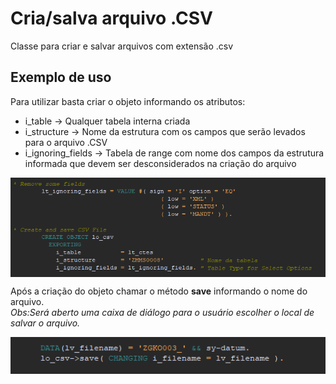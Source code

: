 # Cria/salva arquivo .CSV
 Classe para criar e salvar arquivos com extensão .csv
 
## Exemplo de uso

Para utilizar basta criar o objeto informando os atributos:
- i_table -> Qualquer tabela interna criada
- i_structure -> Nome da estrutura com os campos que serão levados para o arquivo .CSV
- i_ignoring_fields -> Tabela de range com nome dos campos da estrutura informada que devem ser desconsiderados na criação do arquivo
 
<img src='img/ex-cria-objeto.png' align=center>
 
Após a criação do objeto chamar o método **save** informando o nome do arquivo.  
*Obs:Será aberto uma caixa de diálogo para o usuário escolher o local de salvar o arquivo.*
 
<img src='img/ex-salva-arquivo.png' align=center>
 
 
